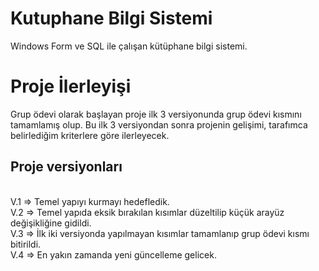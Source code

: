 # Kutuphane Bilgi Sistemi
Windows Form ve SQL ile çalışan kütüphane bilgi sistemi. 

<h1>Proje İlerleyişi</h1>
<p>Grup ödevi olarak başlayan proje ilk 3 versiyonunda grup ödevi kısmını tamamlamış olup. Bu ilk 3 versiyondan sonra projenin gelişimi, tarafımca belirlediğim kriterlere göre ilerleyecek.</p>


<h2>Proje versiyonları</h2> <br>
V.1 => Temel yapıyı kurmayı hedefledik.<br>
V.2 => Temel yapıda eksik bırakılan kısımlar düzeltilip küçük arayüz değişikliğine gidildi.<br>
V.3 => İlk iki versiyonda yapılmayan kısımlar tamamlanıp grup ödevi kısmı bitirildi.<br>
V.4 => En yakın zamanda yeni güncelleme gelicek.<br>

